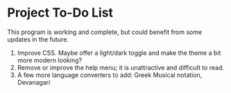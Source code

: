 # Project To-Do List

This program is working and complete, but could benefit from some updates in the future.

1. Improve CSS. Maybe offer a light/dark toggle and make the theme a bit more modern looking?
2. Remove or improve the help menu; it is unattractive and difficult to read.
3. A few more language converters to add: Greek Musical notation, Devanagari
